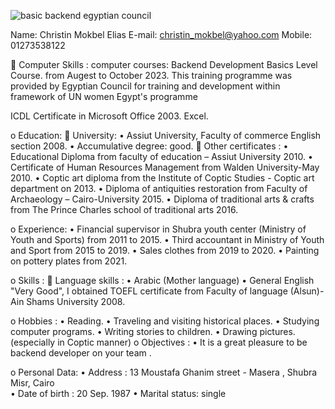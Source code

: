 ![basic backend egyptian council](https://github.com/christinMokbel/christinMokbel/assets/152090106/3de61a75-a5ca-4431-8812-271545fa1b25)

Name:   Christin Mokbel Elias
E-mail: christin_mokbel@yahoo.com
Mobile: 01273538122

	Computer Skills :
 computer courses:
  Backend Development Basics Level Course.
  from Augest to October 2023.
  This training programme was provided by Egyptian Council for training and development
  within framework of UN women Egypt's programme

 ICDL Certificate in Microsoft Office 2003.
 Excel.


o	Education:
	   University:
•	Assiut University, Faculty of commerce English section 2008.
•	Accumulative degree: good.
	Other certificates :
•	Educational Diploma from faculty of education – Assiut University 2010.
•	Certificate of Human Resources Management from Walden University-May 2010.
•	Coptic art diploma from the Institute of Coptic Studies - Coptic art department on 2013.
•	Diploma of antiquities restoration from Faculty of Archaeology – Cairo-University 2015.
•	Diploma of traditional arts & crafts from The Prince Charles school of traditional arts 2016.

o	Experience:
•	Financial supervisor in Shubra youth center (Ministry of Youth and Sports) from 2011 to 2015.
•	Third accountant in Ministry of Youth and Sport from 2015 to 2019.
•	Sales clothes from 2019 to 2020.
•	Painting on pottery plates from 2021.

o	Skills :
	Language skills :
•	Arabic (Mother language)
•	General English "Very Good", I obtained TOEFL certificate from Faculty of language (Alsun)-Ain Shams University 2008.

o	Hobbies :
•	Reading.
•	Traveling and visiting historical places.
•	Studying computer programs.
•	Writing stories to children.
•	Drawing pictures. (especially in Coptic manner)
o	Objectives :
•	It is a great pleasure to be backend developer on your team .

o	Personal  Data:
•	Address             : 13 Moustafa Ghanim street - Masera , Shubra Misr, Cairo                   
•	Date of birth     : 20 Sep. 1987
•	Marital status: single

